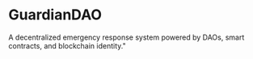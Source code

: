 # GuardianDAO
A decentralized emergency response system powered by DAOs, smart contracts, and blockchain identity."
